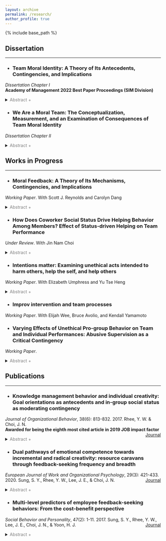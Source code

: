 ```yaml
---
layout: archive
permalink: /research/
author_profile: true
---
```


{% include base_path %}

## Dissertation
---

+ ### Team Moral Identity: A Theory of Its Antecedents, Contingencies, and Implications  
*Dissertation Chapter I* <br>
**Academy of Management 2022 Best Paper Proceedings (SIM Division)**
    <details>
    <summary><font color="gray">Abstract +</font></summary>
    <blockquote>In this paper, we introduce the concept of team moral identity, a team-level construct that represents the shared cognition that morality is a central, distinctive, and enduring attribute that defines the team. We draw from the theory of moral self, social identity theory, and self- verification literature to develop a model of the antecedents and outcomes of team moral identity. This model has theoretical implications for scholarship focusing on moral identity, collective identity, and behavioral ethics, and it holds numerous practical implications for those working in teams.</blockquote>
  </details>

+ ### We Are a Moral Team: The Conceptualization, Measurement, and an Examination of Consequences of Team Moral Identity
*Dissertation Chapter II*
    <details>
    <summary><font color="gray">Abstract +</font></summary>
    <blockquote>Moral identity has been one of the most frequently studied constructs in the field of behavioral ethics, yet previous studies have mostly examined moral identity as an individual phenomenon. Integrating the research findings from the collective identity and social identity literature, we examine moral identity at the team-level. In four studies, we develop a valid measure of team moral identity and explore its effects on various workplace outcomes. We find that team moral identity can take a different form depending on a unique set of moral values, i.e., conduct- or outcome-oriented moral characteristics, that a team regards as part of their definitional characteristics. We find that both conduct- and outcome-oriented team moral identities influence important moral and non-moral team outcomes, though their relational strengths can be vastly different as each team moral identity involves unique motivational influences on teams. Overall, this paper offers a theoretical and empirical basis for future research on team moral identity.</blockquote>
  </details>

## Works in Progress
---

+ ### Moral Feedback: A Theory of Its Mechanisms, Contingencies, and Implications 
*Working Paper*. With Scott J. Reynolds and Carolyn Dang
    <details>
    <summary><font color="gray">Abstract +</font></summary>
    <blockquote>Moral self-regulation has attracted substantial research attention as a mechanism that explains employee moral behavior. However, an important piece of moral regulation has been largely overlooked in the literature, namely, supervisory moral feedback. To theoretically explain the behavioral corrective function of moral feedback, we define two different forms of supervisory moral feedback: criterion referenced and social comparison moral feedback. Drawing from the feedback intervention and moral decision-making literatures, we argue that criterion referenced moral feedback decreases subsequent employee immoral behavior through cognitive pathways, while social comparison moral feedback does so by distinct mechanisms involving social pathways. We also define three different dimensions of the behavioral correction, duration, breadth, and immediacy, and propose that the behavioral correction effect of moral feedback varies contingent upon factors at the individual, team, and organizational levels. The present conceptual analysis highlights supervisors’ role in guiding subordinates who are morally off track and offers practical guidance on how to administer moral feedback consistent with the moral goals of an organization.</blockquote>
  </details>

+ ### How Does Coworker Social Status Drive Helping Behavior Among Members? Effect of Status-driven Helping on Team Performance 
*Under Review*. With Jin Nam Choi
    <details>
    <summary><font color="gray">Abstract +</font></summary>
    <blockquote>This study theorizes and examines how employees’ helping behavior is predicted by coworkers’ social status, which reflects the operation of an impression management motive. Drawing on social exchange theory and resource allocation framework, we further identify intragroup task conflict as a critical boundary condition that accentuates the role of coworker social status and further politicizes the helping behavior of employees. In view of the literature on the dark side of citizenship behavior, members’ status-driven helping behavior is expected to compromise team performance by reducing trust and coordination among team members. The current conceptual framework was empirically tested by field survey and online experimental studies. This study highlights the importance of distinct motives (prosocial, task-related, and self-serving) underlying citizenship behavior, which may lead to disparate individual and organizational outcomes.</blockquote>
  </details>

+ ### Intentions matter: Examining unethical acts intended to harm others, help the self, and help others
*Working Paper*. With Elizabeth Umphress and Yu Tse Heng
    <details>
    <summary><font color="gray">Abstract +</font></summary>
    <blockquote>This study theorizes and examines how observing unethical behaviors with different underlying intents, namely, pro-group, self-serving, and harming, committed by a group member influences an observer’s group directed behaviors. Drawing on the social identity theory, we identify the motivations to leave a group and avoid group members as critical group-oriented behaviors after observing a member’s unethical behavior. Furthermore, we posit the trust and threat as critical mechanisms that explain the observer’s reactions to different types of unethical intentions demonstrated by the perpetrator. We hypothesize that the unethical behavior with the harming intent will have the strongest effect, followed by the unethical behaviors committed with the self-serving and prosocial intentions. These hypotheses were empirically tested by online experimental studies using the scenario and critical incident methods; . This paper highlights the importance of identifying distinct motives (i.e., pro-group, self-serving, or harming) of unethical behaviors that occur in a group setting, which can involve distinct social identity processes that possess unique group-directed implications.</blockquote>
  </details>

+ ### Improv intervention and team processes
*Working Paper*. With Elijah Wee, Bruce Avolio, and Kendall Yamamoto

+ ### Varying Effects of Unethical Pro-group Behavior on Team and Individual Performances: Abusive Supervision as a Critical Contingency
*Working Paper*. 
    <details>
    <summary><font color="gray">Abstract +</font></summary>
    <blockquote>The current study hypothesizes and tests how unethical pro-group behavior (UPB) of individual employees predict individual and team performance in a heterologous way. Drawing on the behavioral ethics literature and cognitive energetics theory, this study further identifies abusive supervision as a critical boundary condition that accentuates the heterogeneous relationship between UPB and performances at the individual- and team-levels. The current conceptual framework was empirically tested by 56 teams consisted of 186 Korean employees. Analytic results from multi-level and regression analysis reveal that UPB by individual employee is a significant and negative predictor of individual task performance, which tends to be strong in teams with a highly abusive leader. Collective UPB at teams shows a significantly positive effect on team performance, and this effect was driven primarily by teams with a highly abusive leader. The current theoretical and empirical analysis highlights the multi-level nature of UPB and its performance implications.</blockquote>
  </details>

## Publications
---

+ ### Knowledge management behavior and individual creativity: Goal orientations as antecedents and in-group social status as moderating contingency
*Journal of Organizational Behavior*, 38(6): 813-832. 2017. Rhee, Y. W. & Choi, J. N.<br>
**Awarded for being the eighth most cited article in 2019 JOB impact factor**
<span style="float:right"><a target = "_blank" href="https://doi.org/10.1002/job.2168" class="btn btn--warning btn--small">Journal</a>
    <details>
    <summary><font color="gray">Abstract +</font></summary>
    <blockquote>Creativity is an increasingly important domain of performance largely based on knowledge held and exchanged among employees. Despite the necessity of knowledge exchange, individual employees tend to experience mixed motivation caused by the inherent social dilemma of knowledge sharing. To pragmatically explain how individuals deal with this motivational dilemma, we propose an expanded framework of knowledge management behavior (KMB) that includes knowledge sharing, hiding, and manipulation. Individual choices among these KMBs may be driven by dispositional goal orientations. We also propose that the effects of KMB on creativity of employees vary depending on their social status in a work group. Our analyses based on 214 employees from 37 teams reveal that (i) learning goal orientation increases knowledge sharing and decreases knowledge manipulation; (ii) avoiding goal orientation increases knowledge sharing and manipulation; and (iii) proving goal orientation increases knowledge hiding and manipulation. Knowledge hiding is negatively related to employee creativity, particularly for employees with high social status. Knowledge manipulation is positively related to creativity, particularly for those with high social status. This study develops and validates a theoretical framework explaining the formative process and distinct outcomes of the multifaceted and strategic approaches to KMB at the individual level.</blockquote>
  </details>
    
+ ### Dual pathways of emotional competence towards incremental and radical creativity: resource caravans through feedback-seeking frequency and breadth
*European Journal of Work and Organizational Psychology*, 29(3): 421-433. 2020. Sung, S. Y., Rhee, Y. W., Lee, J. E., & Choi, J. N.
<span style="float:right"><a target = "_blank" href="https://doi.org/10.1080/1359432X.2020.1718654" class="btn btn--warning btn--small">Journal</a>
    <details>
    <summary><font color="gray">Abstract +</font></summary>
    <blockquote>This study examined how employees’ emotional competence predicts feedback-seeking behaviour (FSB) and consequently incremental and radical creativity on the basis of conservation of resource (COR) theory. We posit that emotional competence enhances the two types of creativity by generating resource caravans through distinct patterns of FSB. Our analysis based on the data collected from 206 employees from 85 work teams revealed that emotional competence has a significant indirect effect on the incremental creativity of team members, as rated by leaders, through frequent feedback seeking. Emotional competence also exhibited a considerable direct effect on radical creativity. In addition, emotional competence predicted source variety, namely, feedback-seeking breadth, which in turn contributed to radical creativity. This study offers new and useful theoretical and practical insights regarding the different types of creativity in the workplace by employing COR theory and the resource caravan perspective.</blockquote>
  </details>
    
+ ### Multi-level predictors of employee feedback-seeking behaviors: From the cost-benefit perspective
*Social Behavior and Personality*, 47(2): 1-11. 2017. Sung, S. Y., Rhee, Y. W., Lee, J. E., Choi, J. N., & Yoon, H. J.
<span style="float:right"><a target = "_blank" href="https://doi.org/10.2224/sbp.7977" class="btn btn--warning btn--small">Journal</a>
    <details>
    <summary><font color="gray">Abstract +</font></summary>
    <blockquote>In this study, we examined the two distinct dimensions of feedback-seeking behavior (FSB), namely, feedback-seeking frequency and feedback-seeking breadth. We focused on work team properties and team members’ social characteristics, and identified the multilevel social contextual predictors for each FSB dimension in an organizational team setting. Participants were 187 employees in 45 work teams in various industries in South Korea. Results show that feedback-seeking frequency was significantly positively related to three individual or team characteristics (i.e., emotional competence, team reflexivity, and task interdependence), but feedback-seeking breadth was significantly positively related to only one dimension, team reflexivity. Our findings provide an understanding of the multilevel emergent process of FSB in work teams, and the impact of the multilevel antecedents on the two FSB dimensions. Theoretical and practical implications are discussed.</blockquote>
  </details>
